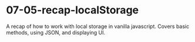 # 07-05-recap-localStorage
A recap of how to work with local storage in vanilla javascript. Covers basic methods, using JSON, and displaying UI.
